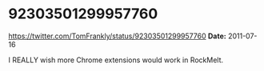 # 92303501299957760
https://twitter.com/TomFrankly/status/92303501299957760
**Date:** 2011-07-16

I REALLY wish more Chrome extensions would work in RockMelt.

